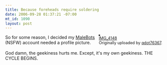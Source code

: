 ```yaml
--- 
title: Because foreheads require soldering
date: 2006-09-28 01:37:21 -07:00
mt_id: 1090
layout: post
---
```

<div style="float: right; margin-left: 10px; margin-bottom: 10px;">
 <a href="http://www.flickr.com/photos/80226255@N00/254623744/" title="photo sharing"><img src="http://static.flickr.com/90/254623744_da147e8004_m.jpg" alt="" style="border: solid 2px #000000;" /></a>
 <br />
 <span style="font-size: 0.9em; margin-top: 0px;">
  <a href="http://www.flickr.com/photos/80226255@N00/254623744/">IMG_4148</a>
  <br />
  Originally uploaded by <a href="http://www.flickr.com/people/80226255@N00/">qdot76367</a>.
 </span>
</div>
So for some reason, I decided my <A HREF='http://www.malebots.com'>MaleBots</A> (NSFW) account needed a profile picture. <br />
<br />
God damn, the geekiness hurts me. Except, it's my own geekiness. THE CYCLE BEGINS.
<br clear="all" /> 
